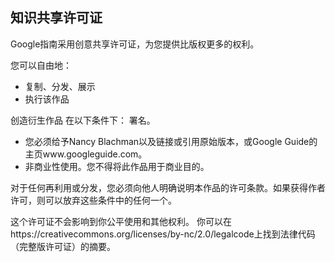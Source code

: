 ## 知识共享许可证

Google指南采用创意共享许可证，为您提供比版权更多的权利。

您可以自由地：

- 复制、分发、展示
- 执行该作品 

创造衍生作品 在以下条件下： 署名。

- 您必须给予Nancy Blachman以及链接或引用原始版本，或Google Guide的主页www.googleguide.com。 
- 非商业性使用。您不得将此作品用于商业目的。

对于任何再利用或分发，您必须向他人明确说明本作品的许可条款。如果获得作者许可，则可以放弃这些条件中的任何一个。

这个许可证不会影响到你公平使用和其他权利。 你可以在https://creativecommons.org/licenses/by-nc/2.0/legalcode上找到法律代码（完整版许可证）的摘要。